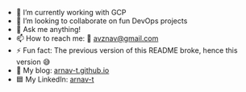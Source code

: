 - 🌱 I’m currently working with GCP
- 👯 I’m looking to collaborate on fun DevOps projects
- 💬 Ask me anything!
- 📫 How to reach me: :e-mail: avznav@gmail.com
- ⚡ Fun fact: The previous version of this README broke, hence this version :sweat_smile:
- :grapes: My blog: [arnav-t.github.io](https://arnav-t.github.io/)
- :blue_square: My LinkedIn: [arnav-t](https://www.linkedin.com/in/arnav-t/)


<!--
**arnav-t/arnav-t** is a ✨ _special_ ✨ repository because its `README.md` (this file) appears on your GitHub profile.

![Arnav's github stats](https://github-readme-stats.vercel.app/api?username=arnav-t&hide=contribs&theme=radical&count_private=true&show_icons=true) [![Top Langs](https://github-readme-stats.vercel.app/api/top-langs/?username=arnav-t&layout=compact&theme=radical&hide=jupyter%20notebook&count_private=true&show_icons=true)](https://github.com/anuraghazra/github-readme-stats)

Here are some ideas to get you started:

- 🔭 I’m currently working on ...
- 🌱 I’m currently learning ...
- 👯 I’m looking to collaborate on ...
- 🤔 I’m looking for help with ...
- 💬 Ask me about ...
- 📫 How to reach me: ...
- 😄 Pronouns: ...
- ⚡ Fun fact: ...
-->
